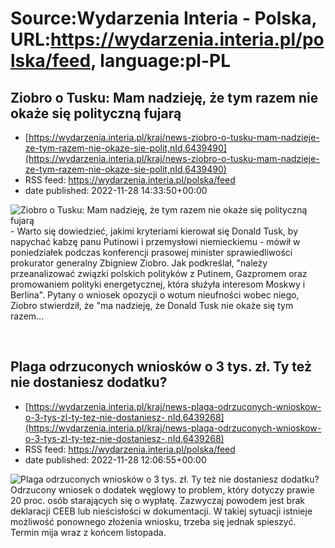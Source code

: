 # Source:Wydarzenia Interia - Polska, URL:https://wydarzenia.interia.pl/polska/feed, language:pl-PL

## Ziobro o Tusku: Mam nadzieję, że tym razem nie okaże się polityczną fujarą
 - [https://wydarzenia.interia.pl/kraj/news-ziobro-o-tusku-mam-nadzieje-ze-tym-razem-nie-okaze-sie-polit,nId,6439490](https://wydarzenia.interia.pl/kraj/news-ziobro-o-tusku-mam-nadzieje-ze-tym-razem-nie-okaze-sie-polit,nId,6439490)
 - RSS feed: https://wydarzenia.interia.pl/polska/feed
 - date published: 2022-11-28 14:33:50+00:00

<p><a href="https://wydarzenia.interia.pl/kraj/news-ziobro-o-tusku-mam-nadzieje-ze-tym-razem-nie-okaze-sie-polit,nId,6439490"><img align="left" alt="Ziobro o Tusku: Mam nadzieję, że tym razem nie okaże się polityczną fujarą" src="https://i.iplsc.com/ziobro-o-tusku-mam-nadzieje-ze-tym-razem-nie-okaze-sie-polit/000GEQ99Q6J9MF91-C321.jpg" /></a>- Warto się dowiedzieć, jakimi kryteriami kierował się Donald Tusk, by napychać kabzę panu Putinowi i przemysłowi niemieckiemu - mówił w poniedziałek podczas konferencji prasowej minister sprawiedliwości prokurator generalny Zbigniew Ziobro. Jak podkreślał, &quot;należy przeanalizować związki polskich polityków z Putinem, Gazpromem oraz promowaniem polityki energetycznej, która służyła interesom Moskwy i Berlina&quot;. Pytany o wniosek opozycji o wotum nieufności wobec niego, Ziobro stwierdził, że &quot;ma nadzieję, że Donald Tusk nie okaże się tym razem...</p><br clear="all" />

## Plaga odrzuconych wniosków o 3 tys. zł. Ty też nie dostaniesz dodatku?
 - [https://wydarzenia.interia.pl/kraj/news-plaga-odrzuconych-wnioskow-o-3-tys-zl-ty-tez-nie-dostaniesz-,nId,6439268](https://wydarzenia.interia.pl/kraj/news-plaga-odrzuconych-wnioskow-o-3-tys-zl-ty-tez-nie-dostaniesz-,nId,6439268)
 - RSS feed: https://wydarzenia.interia.pl/polska/feed
 - date published: 2022-11-28 12:06:55+00:00

<p><a href="https://wydarzenia.interia.pl/kraj/news-plaga-odrzuconych-wnioskow-o-3-tys-zl-ty-tez-nie-dostaniesz-,nId,6439268"><img align="left" alt="Plaga odrzuconych wniosków o 3 tys. zł. Ty też nie dostaniesz dodatku?" src="https://i.iplsc.com/plaga-odrzuconych-wnioskow-o-3-tys-zl-ty-tez-nie-dostaniesz/000GDZXJE7UNRXD3-C321.jpg" /></a>Odrzucony wniosek o dodatek węglowy to problem, który dotyczy prawie 20 proc. osób starających się o wypłatę. Zazwyczaj powodem jest brak deklaracji CEEB lub nieścisłości w dokumentacji. W takiej sytuacji istnieje możliwość ponownego złożenia wniosku, trzeba się jednak spieszyć. Termin mija wraz z końcem listopada. </p><br clear="all" />

